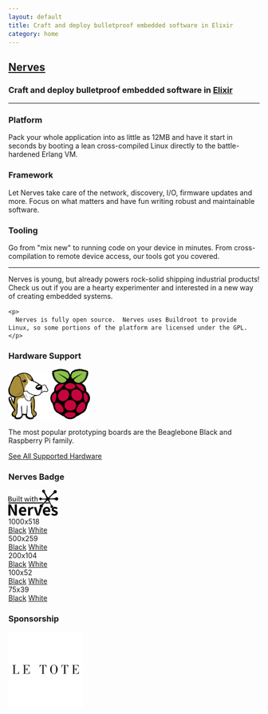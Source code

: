 ```yaml
---
layout: default
title: Craft and deploy bulletproof embedded software in Elixir
category: home
---
```


<div class="text-center">
  <h2><a href="http://nerves-project.org">Nerves</a></h2>
  <h3>Craft and deploy bulletproof embedded software in <a href="http://elixir-lang.org"><b>Elixir</b></a></h3>
</div>

<hr/>

<div class="row">
  <div class="col-md-4">
    <h3>Platform</h3>
    <p class="text-justify">
      Pack your whole application into as little as 12MB and have it start in seconds by booting a lean cross-compiled Linux directly to the battle-hardened Erlang VM.
    </p>
  </div>

  <div class="col-md-4">
    <h3>Framework</h3>
    <p class="text-justify">
      Let Nerves take care of the network, discovery, I/O, firmware updates and more. Focus on what matters and have fun writing robust and maintainable software.
    </p>
  </div>

  <div class="col-md-4">
    <h3>Tooling</h3>
    <p class="text-justify">
      Go from "mix new" to running code on your device in minutes. From cross-compilation to remote device access, our tools got you covered.
    </p>
  </div>
</div>

<hr/>

<div class="row">
  <div class="col-md-12">
    <p>
      Nerves is young, but already powers rock-solid shipping industrial products!  Check us out if you are a hearty experimenter and interested in a new way of creating embedded systems.
    </p>

    <p>
      Nerves is fully open source.  Nerves uses Buildroot to provide Linux, so some portions of the platform are licensed under the GPL.
    </p>
  </div>
</div>

<h3>Hardware Support</h3>
<div class="row">
  <div class="col-md-4 text-center">
    <img width="80px" src="/images/beaglebone_icon.jpg"/>
    <img width="80px" src="/images/pi_logo.png"/>
  </div>
  <div class="col-md-8">
    <p>The most popular prototyping boards are the Beaglebone Black and Raspberry Pi family.</p>
    <div class="row text-center">
      <a class="btn btn-info btn-lg" href="https://hexdocs.pm/nerves/targets.html">
        See All Supported Hardware
      </a>
    </div>
  </div>
</div>
<h3>Nerves Badge</h3>
<div class="row">
  <div class="col-md-2 text-center">
    <a href="/images/badge/built-with-nerves-badge.svg"><img width="100px" src="/images/badge/nerves-badge_100x52_black.png"/></a>
  </div>
  <div class="col-md-2 text-center">
    <div>1000x518</div>
    <a href="/images/badge/nerves-badge_1000x518_black.png">Black</a>
    <a href="/images/badge/nerves-badge_1000x518_white.png">White</a>
  </div>
  <div class="col-md-2 text-center">
    <div>500x259</div>
    <a href="/images/badge/nerves-badge_500x259_black.png">Black</a>
    <a href="/images/badge/nerves-badge_500x259_white.png">White</a>
  </div>
  <div class="col-md-2 text-center">
    <div>200x104</div>
    <a href="/images/badge/nerves-badge_200x104_black.png">Black</a>
    <a href="/images/badge/nerves-badge_200x104_white.png">White</a>
  </div>
  <div class="col-md-2 text-center">
    <div>100x52</div>
    <a href="/images/badge/nerves-badge_100x52_black.png">Black</a>
    <a href="/images/badge/nerves-badge_100x52_white.png">White</a>
  </div>
  <div class="col-md-2 text-center">
    <div>75x39</div>
    <a href="/images/badge/nerves-badge_75x39_black.png">Black</a>
    <a href="/images/badge/nerves-badge_75x39_white.png">White</a>
  </div>
</div>
<h3>Sponsorship</h3>
<div class="row">
  <div>
    <a href="https://www.letote.com/careers" target="_blank"><img width="150" height="150" src="/images/sponsorship/letote.png"></a>
  </div>
</div>
